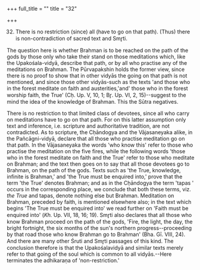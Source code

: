 +++
full_title = ""
title = "32"

+++


32. There is no restriction (since) all (have to go on that path). (Thus) there is non-contradiction of sacred text and Smr̥ti.

The question here is whether Brahman is to be reached on the path of the gods by those only who take their stand on those meditations which, like the Upakośala-vidyā, describe that path, or by all who practise any of the meditations on Brahman. The Pūrvapakshin holds the former view, since there is no proof to show that in other vidyās the going on that path is not mentioned, and since those other vidyās-such as the texts 'and those who in the forest meditate on faith and austerities,'and' those who in the forest worship faith, the True' (Cḥ. Up. V, 10, 1; Br̥. Up. VI, 2, 15)--suggest to the mind the idea of the knowledge of Brahman. This the Sūtra negatives.

 There is no restriction to that limited class of devotees, since all who carry on meditations have to go on that path. For on this latter assumption only text and inference, i.e. scripture and authoritative tradition, are not contradicted. As to scripture, the Cḥāndogya and the Vājasaneyaka alike, in the Pañcāgni-vidyā, declare that all those who practise meditation go on that path. In the Vājasaneyaka the words 'who know this' refer to those who practise the meditation on the five fires, while the following words 'those who in the forest meditate on faith and the True' refer to those who meditate on Brahman; and the text then goes on to say that all those devotees go to Brahman, on the path of the gods. Texts such as 'the True, knowledge, infinite is Brahman,' and 'the True must be enquired into,' prove that the term 'the True' denotes Brahman; and as in the Cḥāndogya the term 'tapas ' occurs in the corresponding place, we conclude that both these terms, viz. _the True_ and tapas, denote nothing else but Brahman. Meditation on Brahman, preceded by faith, is mentioned elsewhere also; in the text which begins 'The True must be enquired into' we read further on 'Faith must be enquired into' (_Kh._ Up. VII, 18, 16; 19). Smr̥ti also declares that all those who know Brahman proceed on the path of the gods, 'Fire, the light, the day, the bright fortnight, the six months of the sun's northern progress--proceeding by that road those who know Brahman go to Brahman' (Bha. Gī. VIII, 24). And there are many other Śruti and Smr̥ti passages of this kind. The conclusion therefore is that the Upakośalavidyā and similar texts merely refer to that going of the soul which is common to all vidyās.--Here terminates the adhikaraṇa of 'non-restriction.'

